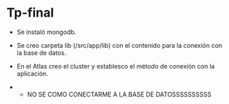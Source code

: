 # Tp-final

* Se instaló mongodb.
* Se creo carpeta lib (/src/app/lib) con el contenido para la conexión con la base de datos.
* En el Atlas creo el cluster y establesco el método de conexión con la aplicación.


* * NO SE COMO CONECTARME A LA BASE DE DATOSSSSSSSSSS

